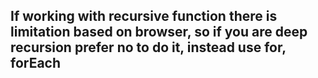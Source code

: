 ## If working with recursive function there is limitation based on browser, so if you are deep recursion prefer no to do it, instead use for, forEach
